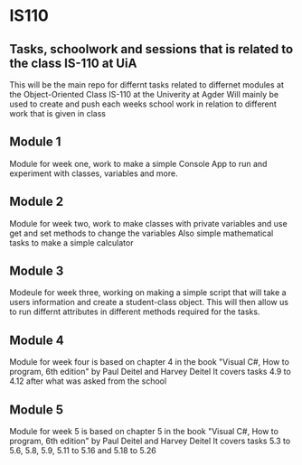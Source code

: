 # IS110
## Tasks, schoolwork and sessions that is related to the class IS-110 at UiA
This will be the main repo for differnt tasks related to differnet modules at the Object-Oriented Class IS-110 at the Univerity at Agder
Will mainly be used to create and push each weeks school work in relation to different work that is given in class

## Module 1
Module for week one, work to make a simple Console App to run and experiment with classes, variables and more. 

## Module 2
Module for week two, work to make classes with private variables and use get and set methods to change the variables
Also simple mathematical tasks to make a simple calculator

## Module 3
Modeule for week three, working on making a simple script that will take a users information and create a student-class object. 
This will then allow us to run differnt attributes in different methods required for the tasks. 

## Module 4
Module for week four is based on chapter 4 in the book "Visual C#, How to program, 6th edition" by Paul Deitel and Harvey Deitel
It covers tasks 4.9 to 4.12 after what was asked from the school

## Module 5
Module for week 5 is based on chapter 5 in the book "Visual C#, How to program, 6th edition" by Paul Deitel and Harvey Deitel
It covers tasks 5.3 to 5.6, 5.8, 5.9, 5.11 to 5.16 and 5.18 to 5.26